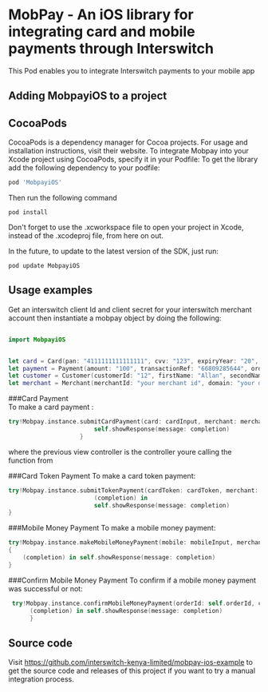 # MobPay - An iOS library for integrating card and mobile payments through Interswitch

This Pod enables you to integrate Interswitch payments to your mobile app

## Adding MobpayiOS to a project

## CocoaPods
CocoaPods is a dependency manager for Cocoa projects. For usage and installation instructions, visit their website. To integrate Mobpay into your Xcode project using CocoaPods, specify it in your Podfile:
To get the library add the following dependency to your podfile:

```ruby
pod 'MobpayiOS'
```

Then run the following command
``` shell
pod install
```

Don't forget to use the .xcworkspace file to open your project in Xcode, instead of the .xcodeproj file, from here on out.

In the future, to update to the latest version of the SDK, just run:

```shell
pod update MobpayiOS
```

## Usage examples

Get an interswitch client Id and client secret for your interswitch merchant account then instantiate a mobpay object by doing the following:

```swift

import MobpayiOS


let card = Card(pan: "4111111111111111", cvv: "123", expiryYear: "20", expiryMonth: "02", tokenize: false)
let payment = Payment(amount: "100", transactionRef: "66809285644", orderId: "OID123453", terminalType: "MOBILE", terminalId: "3TLP0001", paymentItem: "CRD", currency: "KES")
let customer = Customer(customerId: "12", firstName: "Allan", secondName: "Mageto", email: "test@gmail.com", mobile: "0712345678", city: "NBI", country: "KE", postalCode: "00200", street: "WESTLANDS", state: "NBI")
let merchant = Merchant(merchantId: "your merchant id", domain: "your domain")             
```

###Card Payment         
To make a card payment :
```swift
try!Mobpay.instance.submitCardPayment(card: cardInput, merchant: merchantInput, payment: paymentInput, customer: customerInput, clientId: self.clientId,clientSecret: self.clientSecret,previousUIViewController: self){(completion) in
                        self.showResponse(message: completion)
                    }
```
where the previous view controller is the controller youre calling the function from

###Card Token Payment
To make a card token payment: 

```swift
try!Mobpay.instance.submitTokenPayment(cardToken: cardToken, merchant: merchantInput, payment: paymentInput, customer: customerInput, clientId: self.clientId,clientSecret: self.clientSecret,previousUIViewController: self){
                        (completion) in
                        self.showResponse(message: completion)
}
```

###Mobile Money Payment
To make a mobile money payment:

```swift
try!Mobpay.instance.makeMobileMoneyPayment(mobile: mobileInput, merchant: merchantInput, payment: paymentInput, customer: customerInput, clientId: self.clientId, clientSecret:self.clientSecret)
{ 
    (completion) in self.showResponse(message: completion)
}
```

###Confirm Mobile Money Payment
To confirm if a mobile money payment was successful or not:

```swift
 try!Mobpay.instance.confirmMobileMoneyPayment(orderId: self.orderId, clientId: self.clientId,clientSecret: self.clientSecret){
      (completion) in self.showResponse(message: completion)
      }
```
## Source code

Visit https://github.com/interswitch-kenya-limited/mobpay-ios-example to get the source code and releases of this project if you want to try a manual integration process.